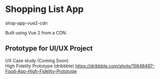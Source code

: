 # Shopping List App
shop-app-vue2-cdn

Built using Vue 2 from a CDN. 

## Prototype for UI/UX Project

UX Case study (Coming Soon) <br/>
High Fidelity Prototype (dribbble) https://dribbble.com/shots/15648497-Food-App-High-Fidelity-Prototype

